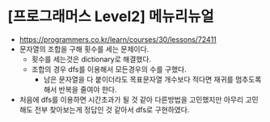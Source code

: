 # [프로그래머스 Level2] 메뉴리뉴얼
- https://programmers.co.kr/learn/courses/30/lessons/72411
- 문자열의 조합을 구해 횟수를 세는 문제이다.
  - 횟수를 세는것은 dictionary로 해결했다.
  - 조합의 경우 dfs를 이용해서 모든경우의 수를 구했다.
    - 남은 문자열을 다 붙이더라도 목표문자열 개수보다 적다면 재귀를 멈추도록 해서 반복을 줄여야 한다.
- 처음에 dfs를 이용하면 시간초과가 될 것 같아 다른방법을 고민했지만 아무리 고민해도 전부 찾아보는게 정답인 것 같아서 dfs로 구현하였다.